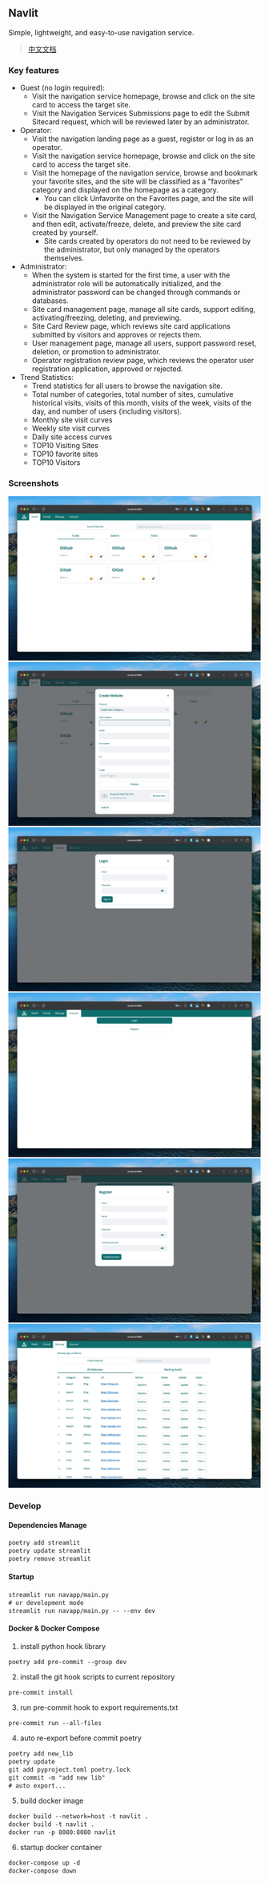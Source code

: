## Navlit

Simple, lightweight, and easy-to-use navigation service.

> [中文文档](README_CN.md)

### Key features

- Guest (no login required): 
  - Visit the navigation service homepage, browse and click on the site card to access the target site. 
  - Visit the Navigation Services Submissions page to edit the Submit Sitecard request, which will be reviewed later by an administrator. 
- Operator: 
  - Visit the navigation landing page as a guest, register or log in as an operator. 
  - Visit the navigation service homepage, browse and click on the site card to access the target site. 
  - Visit the homepage of the navigation service, browse and bookmark your favorite sites, and the site will be classified as a "favorites" category and displayed on the homepage as a category. 
    - You can click Unfavorite on the Favorites page, and the site will be displayed in the original category. 
  - Visit the Navigation Service Management page to create a site card, and then edit, activate/freeze, delete, and preview the site card created by yourself. 
    - Site cards created by operators do not need to be reviewed by the administrator, but only managed by the operators themselves. 
- Administrator: 
  - When the system is started for the first time, a user with the administrator role will be automatically initialized, and the administrator password can be changed through commands or databases. 
  - Site card management page, manage all site cards, support editing, activating/freezing, deleting, and previewing. 
  - Site Card Review page, which reviews site card applications submitted by visitors and approves or rejects them. 
  - User management page, manage all users, support password reset, deletion, or promotion to administrator. 
  - Operator registration review page, which reviews the operator user registration application, approved or rejected. 
- Trend Statistics: 
  - Trend statistics for all users to browse the navigation site. 
  - Total number of categories, total number of sites, cumulative historical visits, visits of this month, visits of the week, visits of the day, and number of users (including visitors). 
  - Monthly site visit curves 
  - Weekly site visit curves 
  - Daily site access curves 
  - TOP10 Visiting Sites 
  - TOP10 favorite sites
  - TOP10 Visitors

### Screenshots

![Homepage](screenshots/1-homepage.jpeg)
![Submit](screenshots/2-submit.jpeg)
![Login](screenshots/3-login.jpeg)
![Account](screenshots/4-account.jpeg)
![Register](screenshots/5-register.jpeg)
![Manage](screenshots/6-manage.jpeg)

### Develop

#### Dependencies Manage

```shell
poetry add streamlit
poetry update streamlit
poetry remove streamlit
```

#### Startup

```shell
streamlit run navapp/main.py
# or development mode
streamlit run navapp/main.py -- --env dev
```

#### Docker & Docker Compose

1. install python hook library

```shell
poetry add pre-commit --group dev
```

2. install the git hook scripts to current repository

```shell
pre-commit install
```

3. run pre-commit hook to export requirements.txt

```shell
pre-commit run --all-files
```

4. auto re-export before commit poetry

```shell
poetry add new_lib
poetry update
git add pyproject.toml poetry.lock
git commit -m "add new lib"
# auto export...
```

5. build docker image

```shell
docker build --network=host -t navlit .
docker build -t navlit .
docker run -p 8080:8080 navlit
```

6. startup docker container

```shell
docker-compose up -d
docker-compose down
```
